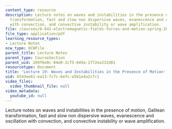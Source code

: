 ```yaml
---
content_type: resource
description: Lecture notes on waves and instabilities in the presence of motion, Galilean
  transformation, fast and slow non dispersive waves, evanescence and oscillation
  with convection, and convective instability or wave amplification.
file: /courses/6-641-electromagnetic-fields-forces-and-motion-spring-2005/b543ee61ea137c7c6efce5b1e4a2cfc1_lecture19.pdf
file_type: application/pdf
learning_resource_types:
- Lecture Notes
ocw_type: OCWFile
parent_title: Lecture Notes
parent_type: CourseSection
parent_uid: 209f6e0c-04e0-2cf5-649a-1f72ea232d01
resourcetype: Document
title: 'Lecture 19: Waves and Instabilities in the Presence of Motion'
uid: b543ee61-ea13-7c7c-6efc-e5b1e4a2cfc1
video_files:
  video_thumbnail_file: null
video_metadata:
  youtube_id: null
---
```

Lecture notes on waves and instabilities in the presence of motion, Galilean transformation, fast and slow non dispersive waves, evanescence and oscillation with convection, and convective instability or wave amplification.

